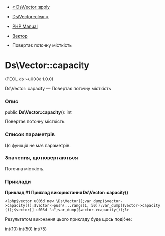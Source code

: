 - [« Ds\Vector::apply](ds-vector.apply.md)
- [Ds\Vector::clear »](ds-vector.clear.md)

- [PHP Manual](index.md)
- [Вектор](class.ds-vector.md)
- Повертає поточну місткість

# Ds\Vector::capacity

(PECL ds \>u003d 1.0.0)

Ds\Vector::capacity — Повертає поточну місткість

### Опис

public **Ds\Vector::capacity**(): int

Повертає поточну місткість.

### Список параметрів

Ця функція не має параметрів.

### Значення, що повертаються

Поточна місткість.

### Приклади

**Приклад #1 Приклад використання **Ds\Vector::capacity()****

` <?php$vector u003d new \Ds\Vector();var_dump($vector->capacity());$vector->push(...range(1, 50));var_dump($vector->capacity ());$vector[] u003d "a";var_dump($vector->capacity());?> `

Результатом виконання цього прикладу буде щось подібне:

int(10)
int(50)
int(75)
